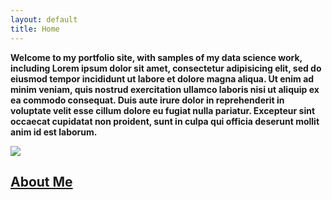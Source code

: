 ```yaml
---
layout: default
title: Home
---
```


**Welcome to my portfolio site, with samples of my data science work, including Lorem ipsum dolor sit amet, consectetur adipisicing elit, sed do eiusmod tempor incididunt ut labore et dolore magna aliqua. Ut enim ad minim veniam, quis nostrud exercitation ullamco laboris nisi ut aliquip ex ea commodo consequat. Duis aute irure dolor in reprehenderit in voluptate velit esse cillum dolore eu fugiat nulla pariatur. Excepteur sint occaecat cupidatat non proident, sunt in culpa qui officia deserunt mollit anim id est laborum.**

![](./assets/images/1520278665590.jpg)

## [About Me](https://stevenwdiamond.github.io/about/)
